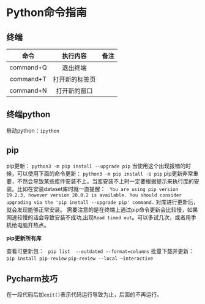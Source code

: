 # Python命令指南
## 终端

|   命令    |    执行内容    | 备注 |
| :-------: | :------------: | :--: |
| command+Q |    退出终端    |      |
| command+T | 打开新的标签页 |      |
| command+N |  打开新的窗口  |      |







## 终端python

启动python：`ipython`







## pip

pip更新：
`python3 -m pip install --upgrade pip`
当使用这个出现报错的时候，可以使用下面的命令更新：
`python3 -m pip install -U pip`
pip更新非常重要，不然会导致某些库件安装不上。当库安装不上时一定要根据提示来执行库的安装。比如在安装dataset库时就一直提醒：
` You are using pip version 19.2.3, however version 20.0.2 is available.
You should consider upgrading via the 'pip install --upgrade pip' command.`
对库进行更新后，就会发现能够正常安装。
需要注意的是在终端上通过pip命令更新会比较慢，如果网速较慢的话会导致安装不成功,出现`Read timed out`。可以多试几次，或者用手机给电脑开热点。

**pip更新所有库**

 查看可更新包：
` pip list  --outdated --format=columns`
 批量下载并更新：
 `pip install pip-review`
 `pip-review --local —interactive`



## Pycharm技巧

在一段代码后加`exit()`表示代码运行导致为止，后面的不再运行。
